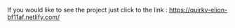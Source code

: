 
If you would like to see the project just click to the link : https://quirky-elion-bf11af.netlify.com/
